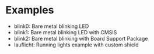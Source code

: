 # Examples
* blink0: Bare metal blinking LED
* blink1: Bare metal blinking LED with CMSIS
* blink2: Bare metal blinking with Board Support Package
* lauflicht: Running lights example with custom shield